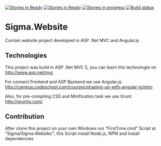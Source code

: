 [![Stories in Ready](https://badge.waffle.io/StratosAgein/Sigma.Website.png?label=ready&title=Ready)](https://waffle.io/StratosAgein/Sigma.Website) [![Stories in Ready](https://badge.waffle.io/StratosAgein/Sigma.Website.png?label=In%20Progress&title=In%20Progress)](https://waffle.io/StratosAgein/Sigma.Website) [![Stories in progress](https://badge.waffle.io/StratosAgein/Sigma.Website.png?label=done&title=Done)](https://waffle.io/StratosAgein/Sigma.Website) [![Build status](https://ci.appveyor.com/api/projects/status/0yyivoa6ta6dmft9?svg=true)](https://ci.appveyor.com/project/thEpisode/sigma-website)
# Sigma.Website
Contain website project developed in ASP .Net MVC and Angular.js

## Technologies
This project was build in ASP .Net MVC 5, you can learn this technologie on http://www.asp.net/mvc

For connect Frontend and ASP Backend we use Angular.js. http://campus.codeschool.com/courses/shaping-up-with-angular-js/intro

Also, for pre-compiling CSS and Minification task we use Grunt. http://gruntjs.com/

## Contribution
After clone this project on your own Windows run "FirstTime.cmd" Script at "Sigma/Sigma.Website/", this Script install Node.js, NPM and install dependencies

